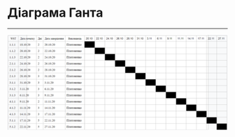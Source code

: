 # Діаграма Ганта
***
![2.3.3.2](https://github.com/Sergeev1ch/webproject/blob/main/jpg/2.3.3.2.png)
